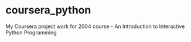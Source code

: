 # coursera_python
My Coursera project work for 2004 course - An Introduction to Interactive Python Programming
